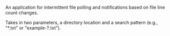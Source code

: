 ﻿An application for intermittent file polling and notifications based on file line count changes.

Takes in two parameters, a directory location and a search pattern (e.g., "*.txt" or "example-?.txt").